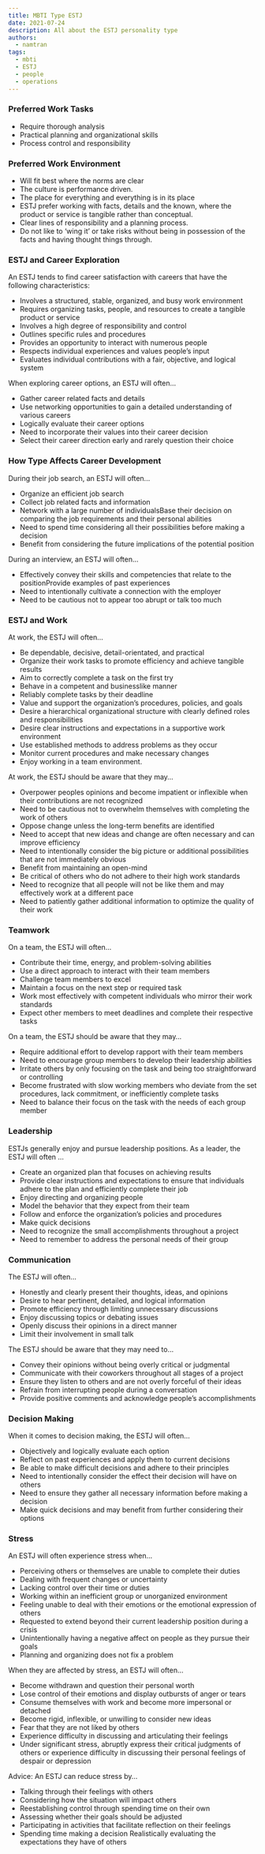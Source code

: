 ```yaml
---
title: MBTI Type ESTJ
date: 2021-07-24
description: All about the ESTJ personality type
authors:
  - namtran
tags:
  - mbti
  - ESTJ
  - people
  - operations
---
```


### Preferred Work Tasks
* Require thorough analysis
* Practical planning and organizational skills
* Process control and responsibility

### Preferred Work Environment
* Will fit best where the norms are clear
* The culture is performance driven.
* The place for everything and everything is in its place
* ESTJ prefer working with facts, details and the known, where the product or service is tangible rather than conceptual.
* Clear lines of responsibility and a planning process.
* Do not like to ‘wing it’ or take risks without being in possession of the facts and having thought things through.

### ESTJ and Career Exploration
An ESTJ tends to find career satisfaction with careers that have the following characteristics:

* Involves a structured, stable, organized, and busy work environment
* Requires organizing tasks, people, and resources to create a tangible product or service
* Involves a high degree of responsibility and control
* Outlines specific rules and procedures
* Provides an opportunity to interact with numerous people
* Respects individual experiences and values people’s input
* Evaluates individual contributions with a fair, objective, and logical system

When exploring career options, an ESTJ will often…
* Gather career related facts and details
* Use networking opportunities to gain a detailed understanding of various careers
* Logically evaluate their career options
* Need to incorporate their values into their career decision
* Select their career direction early and rarely question their choice

### How Type Affects Career Development
During their job search, an ESTJ will often...
* Organize an efficient job search
* Collect job related facts and information
* Network with a large number of individualsBase their decision on comparing the job requirements and their personal abilities
* Need to spend time considering all their possibilities before making a decision
* Benefit from considering the future implications of the potential position

During an interview, an ESTJ will often...
* Effectively convey their skills and competencies that relate to the positionProvide examples of past experiences
* Need to intentionally cultivate a connection with the employer
* Need to be cautious not to appear too abrupt or talk too much

### ESTJ and Work
At work, the ESTJ will often…
* Be dependable, decisive, detail-orientated, and practical
* Organize their work tasks to promote efficiency and achieve tangible results
* Aim to correctly complete a task on the first try
* Behave in a competent and businesslike manner
* Reliably complete tasks by their deadline
* Value and support the organization’s procedures, policies, and goals
* Desire a hierarchical organizational structure with clearly defined roles and responsibilities
* Desire clear instructions and expectations in a supportive work environment
* Use established methods to address problems as they occur
* Monitor current procedures and make necessary changes
* Enjoy working in a team environment.

At work, the ESTJ should be aware that they may…
* Overpower peoples opinions and become impatient or inflexible when their contributions are not recognized
* Need to be cautious not to overwhelm themselves with completing the work of others
* Oppose change unless the long-term benefits are identified
* Need to accept that new ideas and change are often necessary and can improve efficiency
* Need to intentionally consider the big picture or additional possibilities that are not immediately obvious
* Benefit from maintaining an open-mind
* Be critical of others who do not adhere to their high work standards
* Need to recognize that all people will not be like them and may effectively work at a different pace
* Need to patiently gather additional information to optimize the quality of their work

### Teamwork
On a team, the ESTJ will often…
* Contribute their time, energy, and problem-solving abilities
* Use a direct approach to interact with their team members
* Challenge team members to excel
* Maintain a focus on the next step or required task
* Work most effectively with competent individuals who mirror their work standards
* Expect other members to meet deadlines and complete their respective tasks

On a team, the ESTJ should be aware that they may…
* Require additional effort to develop rapport with their team members
* Need to encourage group members to develop their leadership abilities
* Irritate others by only focusing on the task and being too straightforward or controlling
* Become frustrated with slow working members who deviate from the set procedures, lack commitment, or inefficiently complete tasks
* Need to balance their focus on the task with the needs of each group member

### Leadership
ESTJs generally enjoy and pursue leadership positions. As a leader, the ESTJ will often …
* Create an organized plan that focuses on achieving results
* Provide clear instructions and expectations to ensure that individuals adhere to the plan and efficiently complete their job
* Enjoy directing and organizing people
* Model the behavior that they expect from their team
* Follow and enforce the organization’s policies and procedures
* Make quick decisions
* Need to recognize the small accomplishments throughout a project
* Need to remember to address the personal needs of their group

### Communication
The ESTJ will often…
* Honestly and clearly present their thoughts, ideas, and opinions
* Desire to hear pertinent, detailed, and logical information
* Promote efficiency through limiting unnecessary discussions
* Enjoy discussing topics or debating issues
* Openly discuss their opinions in a direct manner
* Limit their involvement in small talk

The ESTJ should be aware that they may need to…
* Convey their opinions without being overly critical or judgmental
* Communicate with their coworkers throughout all stages of a project
* Ensure they listen to others and are not overly forceful of their ideas
* Refrain from interrupting people during a conversation
*  Provide positive comments and acknowledge people’s accomplishments

### Decision Making
When it comes to decision making, the ESTJ will often…
* Objectively and logically evaluate each option
* Reflect on past experiences and apply them to current decisions
* Be able to make difficult decisions and adhere to their principles
* Need to intentionally consider the effect their decision will have on others
* Need to ensure they gather all necessary information before making a decision
* Make quick decisions and may benefit from further considering their options

### Stress
An ESTJ will often experience stress when…
* Perceiving others or themselves are unable to complete their duties
* Dealing with frequent changes or uncertainty
* Lacking control over their time or duties
* Working within an inefficient group or unorganized environment
* Feeling unable to deal with their emotions or the emotional expression of others
* Requested to extend beyond their current leadership position during a crisis
* Unintentionally having a negative affect on people as they pursue their goals
* Planning and organizing does not fix a problem

When they are affected by stress, an ESTJ will often…
* Become withdrawn and question their personal worth
* Lose control of their emotions and display outbursts of anger or tears
* Consume themselves with work and become more impersonal or detached
* Become rigid, inflexible, or unwilling to consider new ideas
* Fear that they are not liked by others
* Experience difficulty in discussing and articulating their feelings
* Under significant stress, abruptly express their critical judgments of others or experience difficulty in discussing their personal feelings of despair or depression

Advice: An ESTJ can reduce stress by…
* Talking through their feelings with others
* Considering how the situation will impact others
* Reestablishing control through spending time on their own
* Assessing whether their goals should be adjusted
* Participating in activities that facilitate reflection on their feelings
* Spending time making a decision
Realistically evaluating the expectations they have of others
